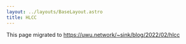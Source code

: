 ```yaml
---
layout: ../layouts/BaseLayout.astro
title: HLCC
---
```


This page migrated to https://uwu.network/~sink/blog/2022/02/hlcc
